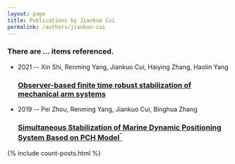 ```yaml
---
layout: page
title: Publications by Jiankuo Cui
permalink: /authors/jiankuo-cui
---
```


<h3 id="number-posts">There are ... items referenced.</h3>
<ul class="post-list">
<li><span class='post-meta'>2021 -- Xin Shi, Renming Yang, Jiankuo Cui, Haiying Zhang, Haolin Yang</span><h3><a class='post-link' href="{{ site.baseurl }}/observer-based-finite-time-robust-stabilization-of-mechanical-arm-systems">Observer-based finite time robust stabilization of mechanical arm systems</a></h3></li>
<li><span class='post-meta'>2019 -- Pei Zhou, Renming Yang, Jiankuo Cui, Binghua Zhang</span><h3><a class='post-link' href="{{ site.baseurl }}/simultaneous-stabilization-of-marine-dynamic-positioning-system-based-on-pch-model-sup-sup">Simultaneous Stabilization of Marine Dynamic Positioning System Based on PCH Model<sup>¯</sup></a></h3></li>

</ul>
{% include count-posts.html %}
